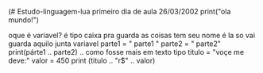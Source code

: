 (# Estudo-linguagem-lua
primeiro dia  de aula  26/03/2002 
print("ola mundo!")

oque é variavel? é tipo caixa pra guarda as coisas tem seu nome é la so vai guarda aquilo 
junta variavel  parte1 = " parte1 "
               parte2 =  " parte2"
print(párte1  .. parte2) .. como fosse mais em texto
tipo 
titulo = "voçe me deve:"
valor = 450
print (titulo .. "r$" .. valor)
